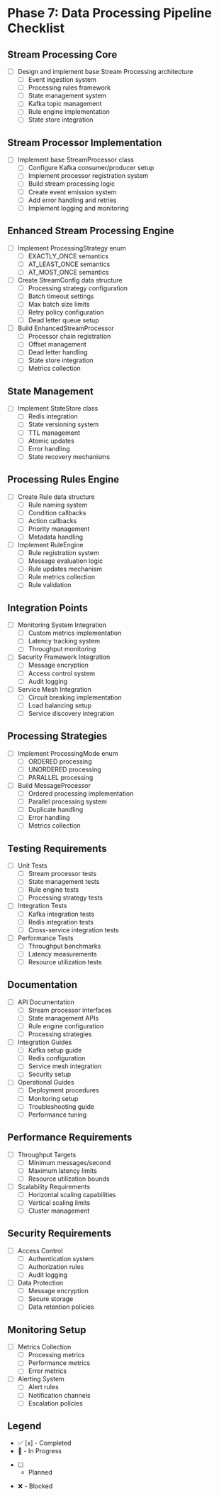 # Phase 7: Data Processing Pipeline Checklist

## Stream Processing Core

- [ ] Design and implement base Stream Processing architecture
  - [ ] Event ingestion system
  - [ ] Processing rules framework
  - [ ] State management system
  - [ ] Kafka topic management
  - [ ] Rule engine implementation
  - [ ] State store integration

## Stream Processor Implementation

- [ ] Implement base StreamProcessor class
  - [ ] Configure Kafka consumer/producer setup
  - [ ] Implement processor registration system
  - [ ] Build stream processing logic
  - [ ] Create event emission system
  - [ ] Add error handling and retries
  - [ ] Implement logging and monitoring

## Enhanced Stream Processing Engine

- [ ] Implement ProcessingStrategy enum
  - [ ] EXACTLY_ONCE semantics
  - [ ] AT_LEAST_ONCE semantics
  - [ ] AT_MOST_ONCE semantics
- [ ] Create StreamConfig data structure
  - [ ] Processing strategy configuration
  - [ ] Batch timeout settings
  - [ ] Max batch size limits
  - [ ] Retry policy configuration
  - [ ] Dead letter queue setup
- [ ] Build EnhancedStreamProcessor
  - [ ] Processor chain registration
  - [ ] Offset management
  - [ ] Dead letter handling
  - [ ] State store integration
  - [ ] Metrics collection

## State Management

- [ ] Implement StateStore class
  - [ ] Redis integration
  - [ ] State versioning system
  - [ ] TTL management
  - [ ] Atomic updates
  - [ ] Error handling
  - [ ] State recovery mechanisms

## Processing Rules Engine

- [ ] Create Rule data structure
  - [ ] Rule naming system
  - [ ] Condition callbacks
  - [ ] Action callbacks
  - [ ] Priority management
  - [ ] Metadata handling
- [ ] Implement RuleEngine
  - [ ] Rule registration system
  - [ ] Message evaluation logic
  - [ ] Rule updates mechanism
  - [ ] Rule metrics collection
  - [ ] Rule validation

## Integration Points

- [ ] Monitoring System Integration
  - [ ] Custom metrics implementation
  - [ ] Latency tracking system
  - [ ] Throughput monitoring
- [ ] Security Framework Integration
  - [ ] Message encryption
  - [ ] Access control system
  - [ ] Audit logging
- [ ] Service Mesh Integration
  - [ ] Circuit breaking implementation
  - [ ] Load balancing setup
  - [ ] Service discovery integration

## Processing Strategies

- [ ] Implement ProcessingMode enum
  - [ ] ORDERED processing
  - [ ] UNORDERED processing
  - [ ] PARALLEL processing
- [ ] Build MessageProcessor
  - [ ] Ordered processing implementation
  - [ ] Parallel processing system
  - [ ] Duplicate handling
  - [ ] Error handling
  - [ ] Metrics collection

## Testing Requirements

- [ ] Unit Tests
  - [ ] Stream processor tests
  - [ ] State management tests
  - [ ] Rule engine tests
  - [ ] Processing strategy tests
- [ ] Integration Tests
  - [ ] Kafka integration tests
  - [ ] Redis integration tests
  - [ ] Cross-service integration tests
- [ ] Performance Tests
  - [ ] Throughput benchmarks
  - [ ] Latency measurements
  - [ ] Resource utilization tests

## Documentation

- [ ] API Documentation
  - [ ] Stream processor interfaces
  - [ ] State management APIs
  - [ ] Rule engine configuration
  - [ ] Processing strategies
- [ ] Integration Guides
  - [ ] Kafka setup guide
  - [ ] Redis configuration
  - [ ] Service mesh integration
  - [ ] Security setup
- [ ] Operational Guides
  - [ ] Deployment procedures
  - [ ] Monitoring setup
  - [ ] Troubleshooting guide
  - [ ] Performance tuning

## Performance Requirements

- [ ] Throughput Targets
  - [ ] Minimum messages/second
  - [ ] Maximum latency limits
  - [ ] Resource utilization bounds
- [ ] Scalability Requirements
  - [ ] Horizontal scaling capabilities
  - [ ] Vertical scaling limits
  - [ ] Cluster management

## Security Requirements

- [ ] Access Control
  - [ ] Authentication system
  - [ ] Authorization rules
  - [ ] Audit logging
- [ ] Data Protection
  - [ ] Message encryption
  - [ ] Secure storage
  - [ ] Data retention policies

## Monitoring Setup

- [ ] Metrics Collection
  - [ ] Processing metrics
  - [ ] Performance metrics
  - [ ] Error metrics
- [ ] Alerting System
  - [ ] Alert rules
  - [ ] Notification channels
  - [ ] Escalation policies

## Legend

- ✅ [x] - Completed
- 🔄 - In Progress
- [ ] - Planned
- ❌ - Blocked
